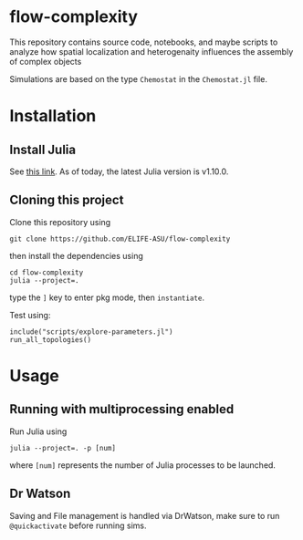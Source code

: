 # flow-complexity

This repository contains source code, notebooks, and maybe scripts to analyze how spatial localization and heterogenaity influences the assembly of complex objects


Simulations are based on the type `Chemostat` in the `Chemostat.jl` file. 

# Installation

## Install Julia

See [this link](https://julialang.org/downloads/). As of today, the latest Julia version is v1.10.0.

## Cloning this project

Clone this repository using

```
git clone https://github.com/ELIFE-ASU/flow-complexity
```

then install the dependencies using

```
cd flow-complexity
julia --project=.
```

type the `]` key to enter pkg mode, then `instantiate`.

Test using:

```
include("scripts/explore-parameters.jl")
run_all_topologies()
```

# Usage

## Running with multiprocessing enabled

Run Julia using

```
julia --project=. -p [num]
```

where `[num]` represents the number of Julia processes to be launched.

## Dr Watson

Saving and File management is handled via DrWatson, make sure to run `@quickactivate` before running sims.
